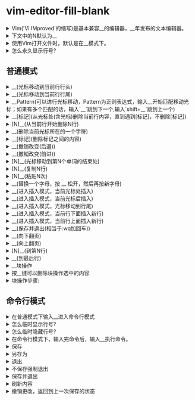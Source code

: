 <!-- markdownlint-disable MD033 -->
# vim-editor-fill-blank

<details>
  <summary>Vim('Vi IMproved'的缩写)是基本兼容__的编辑器，__年发布的文本编辑器。</summary>
  <div>Vi 1991</div>
</details>

<details>
  <summary>下文中的N默认为__</summary>
  <div>1</div>
</details>

<details>
  <summary>使用Vim打开文件时，默认是在__模式下。</summary>
  <div>普通</div>
</details>

<details>
  <summary>怎么永久显示行号?</summary>
  <div>在当前用户的根目录下的.vimrc文件里添加"set nu"</div>
</details>

## 普通模式

<details>
  <summary>__(光标移动到当前行行头)</summary>
  <div>0</div>
</details>

<details>
  <summary>__(光标移动到当前行行尾)</summary>
  <div>$</div>
</details>

<details>
  <summary>__Pattern(可以进行光标移动，Pattern为正则表达式，输入__开始匹配移动光标；如果有多个匹配的话，输入`__`跳到下一个,输入`shift+__`跳到上一个)</summary>
  <div>/ 回车 n n</div>
</details>

<details>
  <summary>__[标记](从光标处(含光标)删除当前行内容，直到遇到[标记]，不删除[标记])</summary>
  <div>dt</div>
</details>

<details>
  <summary>[N]__(从当前行开始删除N行)</summary>
  <div>dd</div>
</details>

<details>
  <summary>__(删除当前光标所在的一个字符)</summary>
  <div>x</div>
</details>

<details>
  <summary>__[标记](删除标记之间的内容)</summary>
  <div>di</div>
</details>

<details>
  <summary>__(撤销改变(后退))</summary>
  <div>u</div>
</details>

<details>
  <summary>__(撤销改变(前进))</summary>
  <div>ctrl-r</div>
</details>

<details>
  <summary>[N]__(光标移动到第N个单词的结束处)</summary>
  <div>e</div>
</details>

<details>
  <summary>[N]__(复制N行)</summary>
  <div>yy</div>
</details>

<details>
  <summary>[N]__(粘贴N次)</summary>
  <div>p</div>
</details>

<details>
  <summary>__(替换一个字母，按 __ 松开，然后再按新字母)</summary>
  <div>r</div>
</details>

<details>
  <summary>__(进入插入模式，当前光标处插入)</summary>
  <div>i</div>
</details>

<details>
  <summary>__(进入插入模式，当前光标后插入)</summary>
  <div>a</div>
</details>

<details>
  <summary>__(进入插入模式，光标移动到行尾)</summary>
  <div>A</div>
</details>

<details>
  <summary>__(进入插入模式，当前行下面插入新行)</summary>
  <div>o</div>
</details>

<details>
  <summary>__(进入插入模式，当前行上面插入新行)</summary>
  <div>O</div>
</details>

<details>
  <summary>__(保存并退出(相当于:wq加回车))</summary>
  <div>ZZ</div>
</details>

<details>
  <summary>__(向下翻页)</summary>
  <div>ctrl+f</div>
</details>

<details>
  <summary>__(向上翻页)</summary>
  <div>ctrl+b</div>
</details>

<details>
  <summary>[N]__(到第N行)</summary>
  <div>G</div>
</details>

<details>
  <summary>__(到最后行)</summary>
  <div>G</div>
</details>

<details>
  <summary>__块操作</summary>
  <div>C-v</div>
</details>

<details>
  <summary>按__键可以删除块操作选中的内容</summary>
  <div>d</div>
</details>

<details>
  <summary>块操作步骤:</summary>
  <div>(1)0(光标移动到行头))</div>
  <div>(2)Ctrl-v(开始块操作,当前光标行为开始行)</div>
  <div>(3)上下移动光标(当前光标行为结束行)</div>
  <div>(4)I键(大写I，进入插入模式)</div>
  <div>(5)输入每行行头需要批量插入的内容</div>
  <div>(6)ESC键(退出块操作)</div>
</details>

## 命令行模式

<details>
  <summary>在普通模式下输入__进入命令行模式</summary>
  <div>:</div>
</details>

<details>
  <summary>怎么临时显示行号?</summary>
  <div>:set number</div>
</details>

<details>
  <summary>怎么临时隐藏行号?</summary>
  <div>:set nonumber</div>
</details>

<details>
  <summary>在命令行模式下，输入完命令后，输入__执行命令。</summary>
  <div>回车</div>
</details>

<details>
  <summary>保存</summary>
  <div>:w</div>
</details>

<details>
  <summary>另存为</summary>
  <div>:w 文件完全路径</div>
</details>

<details>
  <summary>退出</summary>
  <div>:q</div>
</details>

<details>
  <summary>不保存强制退出</summary>
  <div>:q!</div>
</details>

<details>
  <summary>保存并退出</summary>
  <div>:wq</div>
</details>

<details>
  <summary>刷新内容</summary>
  <div>:e</div>
</details>

<details>
  <summary>撤销更改，返回到上一次保存的状态</summary>
  <div>:e!</div>
</details>
